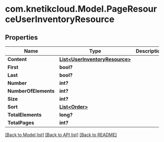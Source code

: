 # com.knetikcloud.Model.PageResourceUserInventoryResource
## Properties

Name | Type | Description | Notes
------------ | ------------- | ------------- | -------------
**Content** | [**List&lt;UserInventoryResource&gt;**](UserInventoryResource.md) |  | [optional] 
**First** | **bool?** |  | [optional] 
**Last** | **bool?** |  | [optional] 
**Number** | **int?** |  | [optional] 
**NumberOfElements** | **int?** |  | [optional] 
**Size** | **int?** |  | [optional] 
**Sort** | [**List&lt;Order&gt;**](Order.md) |  | [optional] 
**TotalElements** | **long?** |  | [optional] 
**TotalPages** | **int?** |  | [optional] 

[[Back to Model list]](../README.md#documentation-for-models) [[Back to API list]](../README.md#documentation-for-api-endpoints) [[Back to README]](../README.md)

